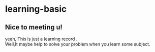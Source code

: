# learning-basic

## Nice to meeting u!

yeah, This is just a learning record .<br/>
Well,It maybe help to solve your problem when you learn some subject.

